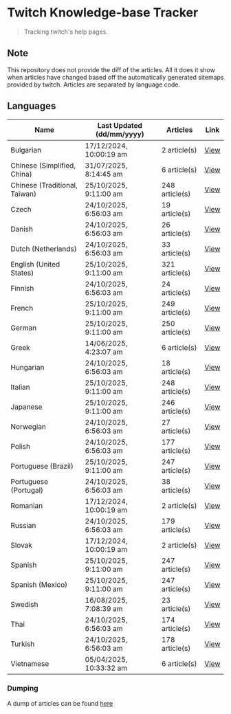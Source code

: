 # Twitch Knowledge-base Tracker
> Tracking twitch's help pages. 

## Note
This repository does not provide the diff of the articles. All it does it show when articles have changed based
off the automatically generated sitemaps provided by twitch. Articles are separated by language code.

## Languages

| Name                          | Last Updated (dd/mm/yyyy) | Articles       | Link                   |
|-------------------------------|---------------------------|----------------|------------------------|
| Bulgarian                     | 17/12/2024, 10:00:19 am   | 2 article(s)   | [View](docs/bg.md)     |
| Chinese (Simplified, China)   | 31/07/2025, 8:14:45 am    | 6 article(s)   | [View](docs/zh_CN.md)  |
| Chinese (Traditional, Taiwan) | 25/10/2025, 9:11:00 am    | 248 article(s) | [View](docs/zh_TW.md)  |
| Czech                         | 24/10/2025, 6:56:03 am    | 19 article(s)  | [View](docs/cs.md)     |
| Danish                        | 24/10/2025, 6:56:03 am    | 26 article(s)  | [View](docs/da.md)     |
| Dutch (Netherlands)           | 24/10/2025, 6:56:03 am    | 33 article(s)  | [View](docs/nl_NL.md)  |
| English (United States)       | 25/10/2025, 9:11:00 am    | 321 article(s) | [View](docs/en_US.md)  |
| Finnish                       | 24/10/2025, 6:56:03 am    | 24 article(s)  | [View](docs/fi.md)     |
| French                        | 25/10/2025, 9:11:00 am    | 249 article(s) | [View](docs/fr.md)     |
| German                        | 25/10/2025, 9:11:00 am    | 250 article(s) | [View](docs/de.md)     |
| Greek                         | 14/06/2025, 4:23:07 am    | 6 article(s)   | [View](docs/el.md)     |
| Hungarian                     | 24/10/2025, 6:56:03 am    | 18 article(s)  | [View](docs/hu.md)     |
| Italian                       | 25/10/2025, 9:11:00 am    | 248 article(s) | [View](docs/it.md)     |
| Japanese                      | 25/10/2025, 9:11:00 am    | 246 article(s) | [View](docs/ja.md)     |
| Norwegian                     | 24/10/2025, 6:56:03 am    | 27 article(s)  | [View](docs/no.md)     |
| Polish                        | 24/10/2025, 6:56:03 am    | 177 article(s) | [View](docs/pl.md)     |
| Portuguese (Brazil)           | 25/10/2025, 9:11:00 am    | 247 article(s) | [View](docs/pt_BR.md)  |
| Portuguese (Portugal)         | 24/10/2025, 6:56:03 am    | 38 article(s)  | [View](docs/pt_PT.md)  |
| Romanian                      | 17/12/2024, 10:00:19 am   | 2 article(s)   | [View](docs/ro.md)     |
| Russian                       | 24/10/2025, 6:56:03 am    | 179 article(s) | [View](docs/ru.md)     |
| Slovak                        | 17/12/2024, 10:00:19 am   | 2 article(s)   | [View](docs/sk.md)     |
| Spanish                       | 25/10/2025, 9:11:00 am    | 247 article(s) | [View](docs/es.md)     |
| Spanish (Mexico)              | 25/10/2025, 9:11:00 am    | 247 article(s) | [View](docs/es_MX.md)  |
| Swedish                       | 16/08/2025, 7:08:39 am    | 23 article(s)  | [View](docs/sv.md)     |
| Thai                          | 24/10/2025, 6:56:03 am    | 174 article(s) | [View](docs/th.md)     |
| Turkish                       | 24/10/2025, 6:56:03 am    | 178 article(s) | [View](docs/tr.md)     |
| Vietnamese                    | 05/04/2025, 10:33:32 am   | 6 article(s)   | [View](docs/vi.md)     |

### Dumping
A dump of articles can be found [here](docs/RAW.md)